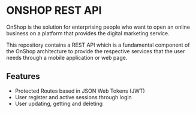 # ONSHOP REST API

OnShop is the solution for enterprising people who want to open an online business on a platform that provides the digital marketing service.

This repository contains a REST API which is a fundamental component of the OnShop architecture to provide the respective services that the user needs through a mobile application or web page.

## Features

- Protected Routes based in JSON Web Tokens (JWT)
- User register and active sessions through login
- User updating, getting and deleting
